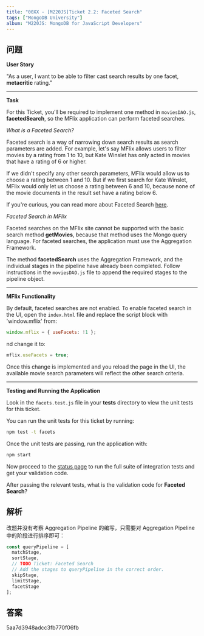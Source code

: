 ```yaml
---
title: "00XX - [M220JS]Ticket 2.2: Faceted Search"
tags: ["MongoDB University"]
album: "M220JS: MongoDB for JavaScript Developers"
---
```


## 问题

**User Story**

"As a user, I want to be able to filter cast search results by one facet, **metacritic** rating."

---

**Task**

For this Ticket, you'll be required to implement one method in `moviesDAO.js`, **facetedSearch**, so the MFlix application can perform faceted searches.

_What is a Faceted Search?_

Faceted search is a way of narrowing down search results as search parameters are added. For example, let's say MFlix allows users to filter movies by a rating from 1 to 10, but Kate Winslet has only acted in movies that have a rating of 6 or higher.

If we didn't specify any other search parameters, MFlix would allow us to choose a rating between 1 and 10. But if we first search for Kate Winslet, MFlix would only let us choose a rating between 6 and 10, because none of the movie documents in the result set have a rating below 6.

If you're curious, you can read more about Faceted Search [here](https://en.wikipedia.org/wiki/Faceted_search).

_Faceted Search in MFlix_

Faceted searches on the MFlix site cannot be supported with the basic search method **getMovies**, because that method uses the Mongo query language. For faceted searches, the application must use the Aggregation Framework.

The method **facetedSearch** uses the Aggregation Framework, and the individual stages in the pipeline have already been completed. Follow instructions in the `moviesDAO.js` file to append the required stages to the pipeline object.

---

**MFlix Functionality**

By default, faceted searches are not enabled. To enable faceted search in the UI, open the `index.html` file and replace the script block with 'window.mflix' from:

```js
window.mflix = { useFacets: !1 };
```

nd change it to:

```js
mflix.useFacets = true;
```

Once this change is implemented and you reload the page in the UI, the available movie search parameters will reflect the other search criteria.

---

**Testing and Running the Application**

Look in the `facets.test.js` file in your **tests** directory to view the unit tests for this ticket.

You can run the unit tests for this ticket by running:

```bash
npm test -t facets
```

Once the unit tests are passing, run the application with:

```bash
npm start
```

Now proceed to the [status page](http://localhost:5000/status) to run the full suite of integration tests and get your validation code.

After passing the relevant tests, what is the validation code for **Faceted Search**?

## 解析

改题并没有考察 Aggregation Pipeline 的编写，只需要对 Aggregation Pipeline 中的阶段进行排序即可：

```js
const queryPipeline = [
  matchStage,
  sortStage,
  // TODO Ticket: Faceted Search
  // Add the stages to queryPipeline in the correct order.
  skipStage,
  limitStage,
  facetStage
];
```

## 答案

5aa7d3948adcc3fb770f06fb
